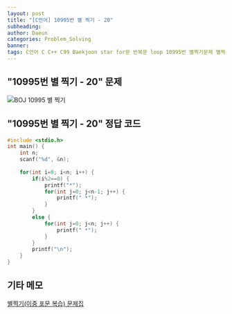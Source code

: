 ```yaml
---
layout: post
title: "[C언어] 10995번 별 찍기 - 20"
subheading: 
author: Daeun
categories: Problem_Solving
banner:
tags: C언어 C C++ C99 Baekjoon star for문 반복문 loop 10995번 별찍기문제 별찍기문제집
---
```


## "10995번 별 찍기 - 20" 문제
![BOJ 10995 별 찍기](https://user-images.githubusercontent.com/79370538/219687832-1a27aaef-f8fd-42c6-99da-8b643d1ce7d0.png)

## "10995번 별 찍기 - 20" 정답 코드
```c
#include <stdio.h>
int main() {
	int n;
	scanf("%d", &n);
	
	for(int i=0; i<n; i++) {
		if(i%2==0) {
			printf("*");
			for(int j=0; j<n-1; j++) {
				printf(" *");
			}
		}
		else {
			for(int j=0; j<n; j++) {
				printf(" *");
			}
		}
		printf("\n");
	}
}
```

## 기타 메모
[별찍기(이중 포문 복습) 문제집](https://www.acmicpc.net/workbook/view/11093)